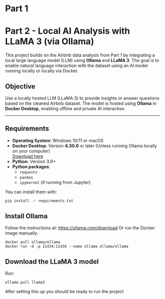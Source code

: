 # Part 1 


# Part 2 - Local AI Analysis with LLaMA 3 (via Ollama)

This project builds on the Airbnb data analysis from Part 1 by integrating a local large language model (LLM) using **Ollama** and **LLaMA 3**. The goal is to enable natural language interaction with the dataset using an AI model running locally or locally via Docker.

## Objective

Use a locally hosted LLM (LLaMA 3) to provide insights or answer questions based on the cleaned Airbnb dataset. The model is hosted using **Ollama** in **Docker Desktop**, enabling offline and private AI interaction.

---

## Requirements

- **Operating System**: Windows 10/11 or macOS
- **Docker Desktop**: Version **4.30.0** or later (Unless running Ollama locally on your computer)  
  [Download here](https://www.docker.com/products/docker-desktop/)
- **Python**: Version 3.9+
- **Python packages**:
  - `requests`
  - `pandas`
  - `ipykernel` (if running from Jupyter)

You can install them with:

```bash
pip install -r requirements.txt
```

## Install Ollama
Follow the instructions at: https://ollama.com/download
Or run the Docker image manually:
```
docker pull ollama/ollama
docker run -d -p 11434:11434 --name ollama ollama/ollama
```

## Download the LLaMA 3 model
Run:
```
ollama pull llama3
```

After setting this up you should be ready to run the project

